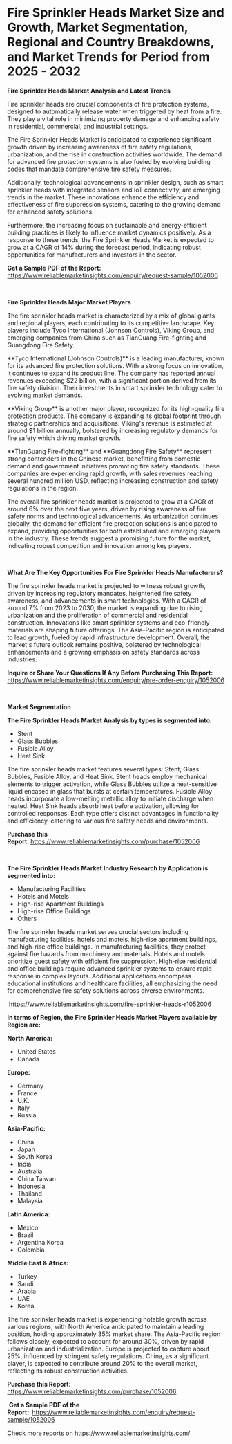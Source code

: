 <p><h1>Fire Sprinkler Heads Market Size and Growth, Market Segmentation, Regional and Country Breakdowns, and Market Trends for Period from 2025 -  2032</h1></p><p><strong>Fire Sprinkler Heads Market Analysis and Latest Trends</strong></p>
<p><p>Fire sprinkler heads are crucial components of fire protection systems, designed to automatically release water when triggered by heat from a fire. They play a vital role in minimizing property damage and enhancing safety in residential, commercial, and industrial settings.</p><p>The Fire Sprinkler Heads Market is anticipated to experience significant growth driven by increasing awareness of fire safety regulations, urbanization, and the rise in construction activities worldwide. The demand for advanced fire protection systems is also fueled by evolving building codes that mandate comprehensive fire safety measures.</p><p>Additionally, technological advancements in sprinkler design, such as smart sprinkler heads with integrated sensors and IoT connectivity, are emerging trends in the market. These innovations enhance the efficiency and effectiveness of fire suppression systems, catering to the growing demand for enhanced safety solutions.</p><p>Furthermore, the increasing focus on sustainable and energy-efficient building practices is likely to influence market dynamics positively. As a response to these trends, the Fire Sprinkler Heads Market is expected to grow at a CAGR of 14% during the forecast period, indicating robust opportunities for manufacturers and investors in the sector.</p></p>
<p><strong>Get a Sample PDF of the Report:&nbsp;</strong> <a href="https://www.reliablemarketinsights.com/enquiry/request-sample/1052006?utm_campaign=2102&utm_medium=2&utm_source=Github&utm_content=ia&utm_term=09042025&utm_id=fire-sprinkler-heads">https://www.reliablemarketinsights.com/enquiry/request-sample/1052006</a></p>
<p>&nbsp;</p>
<p><strong>Fire Sprinkler Heads Major Market Players</strong></p>
<p><p>The fire sprinkler heads market is characterized by a mix of global giants and regional players, each contributing to its competitive landscape. Key players include Tyco International (Johnson Controls), Viking Group, and emerging companies from China such as TianGuang Fire-fighting and Guangdong Fire Safety.</p><p>**Tyco International (Johnson Controls)** is a leading manufacturer, known for its advanced fire protection solutions. With a strong focus on innovation, it continues to expand its product line. The company has reported annual revenues exceeding $22 billion, with a significant portion derived from its fire safety division. Their investments in smart sprinkler technology cater to evolving market demands.</p><p>**Viking Group** is another major player, recognized for its high-quality fire protection products. The company is expanding its global footprint through strategic partnerships and acquisitions. Viking's revenue is estimated at around $1 billion annually, bolstered by increasing regulatory demands for fire safety which driving market growth.</p><p>**TianGuang Fire-fighting** and **Guangdong Fire Safety** represent strong contenders in the Chinese market, benefitting from domestic demand and government initiatives promoting fire safety standards. These companies are experiencing rapid growth, with sales revenues reaching several hundred million USD, reflecting increasing construction and safety regulations in the region.</p><p>The overall fire sprinkler heads market is projected to grow at a CAGR of around 6% over the next five years, driven by rising awareness of fire safety norms and technological advancements. As urbanization continues globally, the demand for efficient fire protection solutions is anticipated to expand, providing opportunities for both established and emerging players in the industry. These trends suggest a promising future for the market, indicating robust competition and innovation among key players.</p></p>
<p>&nbsp;</p>
<p><strong>What Are The Key Opportunities For Fire Sprinkler Heads Manufacturers?</strong></p>
<p><p>The fire sprinkler heads market is projected to witness robust growth, driven by increasing regulatory mandates, heightened fire safety awareness, and advancements in smart technologies. With a CAGR of around 7% from 2023 to 2030, the market is expanding due to rising urbanization and the proliferation of commercial and residential construction. Innovations like smart sprinkler systems and eco-friendly materials are shaping future offerings. The Asia-Pacific region is anticipated to lead growth, fueled by rapid infrastructure development. Overall, the market's future outlook remains positive, bolstered by technological enhancements and a growing emphasis on safety standards across industries.</p></p>
<p><strong>Inquire or Share Your Questions If Any Before Purchasing This Report:</strong> <a href="https://www.reliablemarketinsights.com/enquiry/pre-order-enquiry/1052006?utm_campaign=2102&utm_medium=2&utm_source=Github&utm_content=ia&utm_term=09042025&utm_id=fire-sprinkler-heads">https://www.reliablemarketinsights.com/enquiry/pre-order-enquiry/1052006</a></p>
<p>&nbsp;</p>
<p><strong>Market Segmentation</strong></p>
<p><strong>The Fire Sprinkler Heads Market Analysis by types is segmented into:</strong></p>
<p><ul><li>Stent</li><li>Glass Bubbles</li><li>Fusible Alloy</li><li>Heat Sink</li></ul></p>
<p><p>The fire sprinkler heads market features several types: Stent, Glass Bubbles, Fusible Alloy, and Heat Sink. Stent heads employ mechanical elements to trigger activation, while Glass Bubbles utilize a heat-sensitive liquid encased in glass that bursts at certain temperatures. Fusible Alloy heads incorporate a low-melting metallic alloy to initiate discharge when heated. Heat Sink heads absorb heat before activation, allowing for controlled responses. Each type offers distinct advantages in functionality and efficiency, catering to various fire safety needs and environments.</p></p>
<p><strong>Purchase this Report:&nbsp;</strong><a href="https://www.reliablemarketinsights.com/purchase/1052006?utm_campaign=2102&utm_medium=2&utm_source=Github&utm_content=ia&utm_term=09042025&utm_id=fire-sprinkler-heads">https://www.reliablemarketinsights.com/purchase/1052006</a></p>
<p>&nbsp;</p>
<p><strong>The Fire Sprinkler Heads Market Industry Research by Application is segmented into:</strong></p>
<p><ul><li>Manufacturing Facilities</li><li>Hotels and Motels</li><li>High-rise Apartment Buildings</li><li>High-rise Office Buildings</li><li>Others</li></ul></p>
<p><p>The fire sprinkler heads market serves crucial sectors including manufacturing facilities, hotels and motels, high-rise apartment buildings, and high-rise office buildings. In manufacturing facilities, they protect against fire hazards from machinery and materials. Hotels and motels prioritize guest safety with efficient fire suppression. High-rise residential and office buildings require advanced sprinkler systems to ensure rapid response in complex layouts. Additional applications encompass educational institutions and healthcare facilities, all emphasizing the need for comprehensive fire safety solutions across diverse environments.</p></p>
<p><a href="https://www.reliablemarketinsights.com/fire-sprinkler-heads-r1052006?utm_campaign=2102&utm_medium=2&utm_source=Github&utm_content=ia&utm_term=09042025&utm_id=fire-sprinkler-heads">&nbsp;https://www.reliablemarketinsights.com/fire-sprinkler-heads-r1052006</a></p>
<p><strong>In terms of Region, the Fire Sprinkler Heads Market Players available by Region are:</strong></p>
<p>
    <p> <strong> North America: </strong>
        <ul>
            <li>United States</li>
            <li>Canada</li>
        </ul>
        </p> 
    <p> <strong> Europe: </strong>
        <ul>
            <li>Germany</li>
            <li>France</li>
            <li>U.K.</li>
            <li>Italy</li>
            <li>Russia</li>
        </ul>
        </p> 
    <p> <strong> Asia-Pacific: </strong>
        <ul>
            <li>China</li>
            <li>Japan</li>
            <li>South Korea</li>
            <li>India</li>
            <li>Australia</li>
            <li>China Taiwan</li>
            <li>Indonesia</li>
            <li>Thailand</li>
            <li>Malaysia</li>
        </ul>
        </p> 
    <p> <strong> Latin America: </strong>
        <ul>
            <li>Mexico</li>
            <li>Brazil</li>
            <li>Argentina Korea</li>
            <li>Colombia</li>
        </ul>
        </p> 
    <p> <strong> Middle East & Africa: </strong>
        <ul>
            <li>Turkey</li>
            <li>Saudi</li>
            <li>Arabia</li>
            <li>UAE</li>
            <li>Korea</li>
        </ul>
    </p>
    </p>
<p><p>The fire sprinkler heads market is experiencing notable growth across various regions, with North America anticipated to maintain a leading position, holding approximately 35% market share. The Asia-Pacific region follows closely, expected to account for around 30%, driven by rapid urbanization and industrialization. Europe is projected to capture about 25%, influenced by stringent safety regulations. China, as a significant player, is expected to contribute around 20% to the overall market, reflecting its robust construction activities.</p></p>
<p><strong>Purchase this Report: </strong><a href="https://www.reliablemarketinsights.com/purchase/1052006?utm_campaign=2102&utm_medium=2&utm_source=Github&utm_content=ia&utm_term=09042025&utm_id=fire-sprinkler-heads">https://www.reliablemarketinsights.com/purchase/1052006</a></p>
<p>&nbsp;<strong>Get a Sample PDF of the Report:&nbsp;&nbsp;</strong><a href="https://www.reliablemarketinsights.com/enquiry/request-sample/1052006?utm_campaign=2102&utm_medium=2&utm_source=Github&utm_content=ia&utm_term=09042025&utm_id=fire-sprinkler-heads">https://www.reliablemarketinsights.com/enquiry/request-sample/1052006</a></p>
<p><strong></strong></p>
<p>Check more reports on <a href="https://www.reliablemarketinsights.com/?utm_campaign=2102&utm_medium=2&utm_source=Github&utm_content=ia&utm_term=09042025&utm_id=fire-sprinkler-heads">https://www.reliablemarketinsights.com/</a></p>